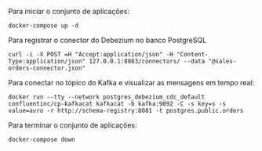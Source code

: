 Para iniciar o conjunto de aplicações:

```
docker-compose up -d
```

Para registrar o conector do Debezium no banco PostgreSQL

```
curl -i -X POST =H "Accept:application/json" -H "Content-Type:application/json" 127.0.0.1:8083/connectors/ --data "@sales-orders-connector.json"
```

Para conectar no tópico do Kafka e visualizar as mensagens em tempo real:

```
docker run --tty --network postgres_debezium_cdc_default confluentinc/cp-kafkacat kafkacat -b kafka:9092 -C -s key=s -s value=avro -r http://schema-registry:8081 -t postgres.public.orders
```

Para terminar o conjunto de aplicações:

```
docker-compose down
```

